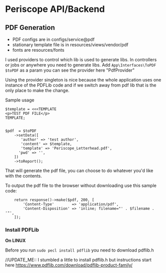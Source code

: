 # Periscope API/Backend

## PDF Generation

* PDF configs are in configs/service@pdf
* stationary template file is in resources/views/vendor/pdf
* fonts are resources/fonts

I used providers to control which lib is used to generate libs. In controllers or jobs or anywhere you need to generate
libs. Add `App\Interfaces\ToPDF $toPDF` as a param you can see the provider here "PdfProvider"

Using the provider singleton is nice because the whole application uses one instance of the PDFLib code and if we switch
away from pdf lib that is the only place to make the change.

Sample usage

```injectablephp
$template = <<<TEMPLATE
<p>TEST PDF FILE</p>
TEMPLATE;


$pdf  = $toPDF
    ->setData([
       'author' => 'test author',
       'content' => $template,
       'template' => 'Periscope_Letterhead.pdf',
      'pwd' => '',
    ])
    ->toReport();
```

That will generate the pdf file, you can choose to do whatever you'd like with the contents.

To output the pdf file to the browser without downloading use this sample code:

```injectablephp
    return response()->make($pdf, 200, [
        'Content-Type'        => 'application/pdf',
        'Content-Disposition' => 'inline; filename="' . $filename . '"',
    ]);
```

### Install PDFLib

**On LINUX**

Before you run `sudo pecl install pdflib` you need to download pdflib.h

//UPDATE_ME:: I stumbled a little to install pdflib.h but instructions start here
https://www.pdflib.com/download/pdflib-product-family/
